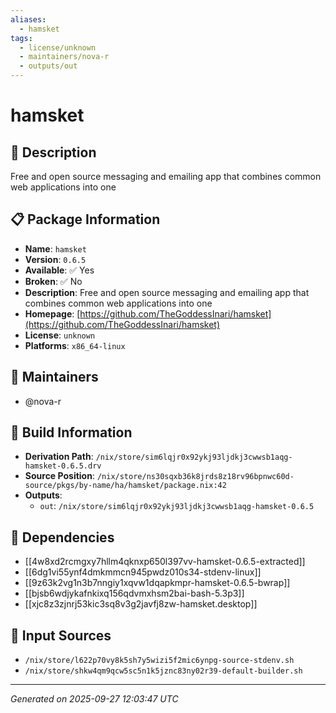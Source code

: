 ```yaml
---
aliases:
  - hamsket
tags:
  - license/unknown
  - maintainers/nova-r
  - outputs/out
---
```


# hamsket

## 📝 Description

Free and open source messaging and emailing app that combines common web applications into one

## 📋 Package Information

- **Name**: `hamsket`
- **Version**: `0.6.5`
- **Available**: ✅ Yes
- **Broken**: ✅ No
- **Description**: Free and open source messaging and emailing app that combines common web applications into one
- **Homepage**: [https://github.com/TheGoddessInari/hamsket](https://github.com/TheGoddessInari/hamsket)
- **License**: `unknown`
- **Platforms**: `x86_64-linux`
## 👥 Maintainers

- @nova-r


## 🔧 Build Information

- **Derivation Path**: `/nix/store/sim6lqjr0x92ykj93ljdkj3cwwsb1aqg-hamsket-0.6.5.drv`
- **Source Position**: `/nix/store/ns30sqxb36k8jrds8z18rv96bpnwc60d-source/pkgs/by-name/ha/hamsket/package.nix:42`
- **Outputs**:
  - `out`:  `/nix/store/sim6lqjr0x92ykj93ljdkj3cwwsb1aqg-hamsket-0.6.5`

## 🔗 Dependencies

- [[4w8xd2rcmgxy7hllm4qknxp650l397vv-hamsket-0.6.5-extracted]]
- [[6dg1vi55ynf4dmkmmcn945pwdz010s34-stdenv-linux]]
- [[9z63k2vg1n3b7nngiy1xqvw1dqapkmpr-hamsket-0.6.5-bwrap]]
- [[bjsb6wdjykafnkixq156qdvmxhsm2bai-bash-5.3p3]]
- [[xjc8z3zjnrj53kic3sq8v3g2javfj8zw-hamsket.desktop]]

## 📁 Input Sources

- `/nix/store/l622p70vy8k5sh7y5wizi5f2mic6ynpg-source-stdenv.sh`
- `/nix/store/shkw4qm9qcw5sc5n1k5jznc83ny02r39-default-builder.sh`

---
*Generated on 2025-09-27 12:03:47 UTC*

